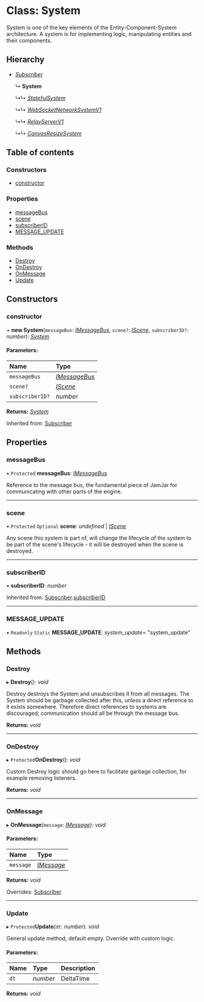 # Class: System

System is one of the key elements of the Entity-Component-System architecture.
A system is for implementing logic, manipulating entities and their components.

## Hierarchy

* [*Subscriber*](subscriber.md)

  ↳ **System**

  ↳↳ [*StatefulSystem*](statefulsystem.md)

  ↳↳ [*WebSocketNetworkSystemV1*](websocketnetworksystemv1.md)

  ↳↳ [*RelayServerV1*](relayserverv1.md)

  ↳↳ [*CanvasResizeSystem*](canvasresizesystem.md)

## Table of contents

### Constructors

- [constructor](system.md#constructor)

### Properties

- [messageBus](system.md#messagebus)
- [scene](system.md#scene)
- [subscriberID](system.md#subscriberid)
- [MESSAGE\_UPDATE](system.md#message_update)

### Methods

- [Destroy](system.md#destroy)
- [OnDestroy](system.md#ondestroy)
- [OnMessage](system.md#onmessage)
- [Update](system.md#update)

## Constructors

### constructor

\+ **new System**(`messageBus`: [*IMessageBus*](../interfaces/imessagebus.md), `scene?`: [*IScene*](../interfaces/iscene.md), `subscriberID?`: *number*): [*System*](system.md)

#### Parameters:

Name | Type |
:------ | :------ |
`messageBus` | [*IMessageBus*](../interfaces/imessagebus.md) |
`scene?` | [*IScene*](../interfaces/iscene.md) |
`subscriberID?` | *number* |

**Returns:** [*System*](system.md)

Inherited from: [Subscriber](subscriber.md)

## Properties

### messageBus

• `Protected` **messageBus**: [*IMessageBus*](../interfaces/imessagebus.md)

Reference to the message bus, the fundamental piece of JamJar
for communicating with other parts of the engine.

___

### scene

• `Protected` `Optional` **scene**: *undefined* \| [*IScene*](../interfaces/iscene.md)

Any scene this system is part of, will change the lifecycle of the
system to be part of the scene's lifecycle - it will be destroyed
when the scene is destroyed.

___

### subscriberID

• **subscriberID**: *number*

Inherited from: [Subscriber](subscriber.md).[subscriberID](subscriber.md#subscriberid)

___

### MESSAGE\_UPDATE

▪ `Readonly` `Static` **MESSAGE\_UPDATE**: *system_update*= "system\_update"

## Methods

### Destroy

▸ **Destroy**(): *void*

Destroy destroys the System and unsubscribes it from all messages.
The System should be garbage collected after this, unless a direct
reference to it exists somewhere. Therefore direct references to
systems are discouraged; communication should all be through the
message bus.

**Returns:** *void*

___

### OnDestroy

▸ `Protected`**OnDestroy**(): *void*

Custom Destroy logic should go here to facilitate garbage collection, for example
removing listeners.

**Returns:** *void*

___

### OnMessage

▸ **OnMessage**(`message`: [*IMessage*](../interfaces/imessage.md)): *void*

#### Parameters:

Name | Type |
:------ | :------ |
`message` | [*IMessage*](../interfaces/imessage.md) |

**Returns:** *void*

Overrides: [Subscriber](subscriber.md)

___

### Update

▸ `Protected`**Update**(`dt`: *number*): *void*

General update method, default empty. Override with custom logic.

#### Parameters:

Name | Type | Description |
:------ | :------ | :------ |
`dt` | *number* | DeltaTime    |

**Returns:** *void*

